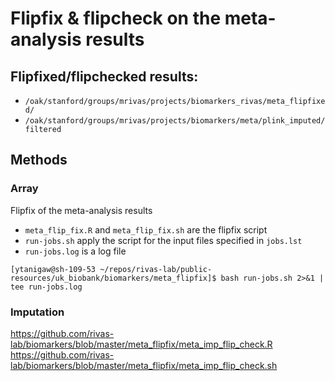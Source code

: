 # Flipfix & flipcheck on the meta-analysis results

## Flipfixed/flipchecked results:

- `/oak/stanford/groups/mrivas/projects/biomarkers_rivas/meta_flipfixed/`
- `/oak/stanford/groups/mrivas/projects/biomarkers/meta/plink_imputed/filtered`

## Methods

### Array
Flipfix of the meta-analysis results

- `meta_flip_fix.R` and `meta_flip_fix.sh` are the flipfix script
- `run-jobs.sh` apply the script for the input files specified in `jobs.lst`
- `run-jobs.log` is a log file

```
[ytanigaw@sh-109-53 ~/repos/rivas-lab/public-resources/uk_biobank/biomarkers/meta_flipfix]$ bash run-jobs.sh 2>&1 | tee run-jobs.log
```

### Imputation

https://github.com/rivas-lab/biomarkers/blob/master/meta_flipfix/meta_imp_flip_check.R
https://github.com/rivas-lab/biomarkers/blob/master/meta_flipfix/meta_imp_flip_check.sh

